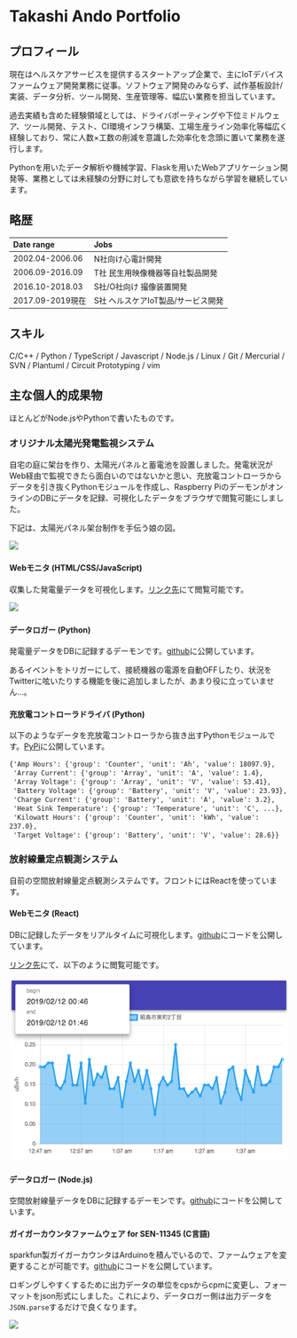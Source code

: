 # Takashi Ando Portfolio

## プロフィール

現在はヘルスケアサービスを提供するスタートアップ企業で、主にIoTデバイスファームウェア開発業務に従事。ソフトウェア開発のみならず、試作基板設計/実装、データ分析、ツール開発、生産管理等、幅広い業務を担当しています。

過去実績も含めた経験領域としては、ドライバポーティングや下位ミドルウェア、ツール開発、テスト、CI環境インフラ構築、工場生産ライン効率化等幅広く経験しており、常に人数×工数の削減を意識した効率化を念頭に置いて業務を遂行します。

Pythonを用いたデータ解析や機械学習、Flaskを用いたWebアプリケーション開発等、業務としては未経験の分野に対しても意欲を持ちながら学習を継続しています。

## 略歴

| Date range | Jobs |
|:----|:----|
| 2002.04-2006.06 | N社向け心電計開発 |
| 2006.09-2016.09 | T社 民生用映像機器等自社製品開発 |
| 2016.10-2018.03 | S社/O社向け 撮像装置開発 |
| 2017.09-2019現在 | S社 ヘルスケアIoT製品/サービス開発 |

## スキル

C/C++ / Python / TypeScript / Javascript / Node.js / Linux / Git / Mercurial / SVN / Plantuml / Circuit Prototyping / vim

## 主な個人的成果物

ほとんどがNode.jsやPythonで書いたものです。

### オリジナル太陽光発電監視システム

自宅の庭に架台を作り、太陽光パネルと蓄電池を設置しました。発電状況がWeb経由で監視できたら面白いのではないかと思い、充放電コントローラからデータを引き抜くPythonモジュールを作成し、Raspberry PiのデーモンがオンラインのDBにデータを記録、可視化したデータをブラウザで閲覧可能にしました。

下記は、太陽光パネル架台制作を手伝う娘の図。

![](https://farm1.staticflickr.com/778/23246846115_6b302c0b24_z_d.jpg)

#### Webモニタ (HTML/CSS/JavaScript)

収集した発電量データを可視化します。[リンク先](https://grid.uribou.tokyo/)にて閲覧可能です。

[![](https://farm5.staticflickr.com/4209/35086175820_e43aa99a9d_z_d.jpg)](https://grid.uribou.tokyo/)

#### データロガー (Python)

発電量データをDBに記録するデーモンです。[github](https://github.com/dodo5522/solar_monitor)に公開しています。

あるイベントをトリガーにして、接続機器の電源を自動OFFしたり、状況をTwitterに呟いたりする機能を後に追加しましたが、あまり役に立っていません…。

#### 充放電コントローラドライバ (Python)

以下のようなデータを充放電コントローラから抜き出すPythonモジュールです。[PyPi](https://pypi.org/project/tsmppt60-driver/)に公開しています。

```
{'Amp Hours': {'group': 'Counter', 'unit': 'Ah', 'value': 18097.9},
 'Array Current': {'group': 'Array', 'unit': 'A', 'value': 1.4},
 'Array Voltage': {'group': 'Array', 'unit': 'V', 'value': 53.41},
 'Battery Voltage': {'group': 'Battery', 'unit': 'V', 'value': 23.93},
 'Charge Current': {'group': 'Battery', 'unit': 'A', 'value': 3.2},
 'Heat Sink Temperature': {'group': 'Temperature', 'unit': 'C', ...},
 'Kilowatt Hours': {'group': 'Counter', 'unit': 'kWh', 'value': 237.0},
 'Target Voltage': {'group': 'Battery', 'unit': 'V', 'value': 28.6}}
```

### 放射線量定点観測システム

自前の空間放射線量定点観測システムです。フロントにはReactを使っています。

#### Webモニタ (React)

DBに記録したデータをリアルタイムに可視化します。[github](https://github.com/dodo5522/geiger-counter-viewer)にコードを公開しています。

[リンク先](http://geiger.uribou.tokyo/)にて、以下のように閲覧可能です。

[![](geiger-screenshot.png)](http://geiger.uribou.tokyo/)

#### データロガー (Node.js)

空間放射線量データをDBに記録するデーモンです。[github](https://github.com/dodo5522/GeigerCounterLogger)にコードを公開しています。

#### ガイガーカウンタファームウェア for SEN-11345 (C言語)

sparkfun製ガイガーカウンタはArduinoを積んでいるので、ファームウェアを変更することが可能です。[github](https://github.com/dodo5522/GeigerCounter)にコードを公開しています。

ロギングしやすくするために出力データの単位をcpsからcpmに変更し、フォーマットをjson形式にしました。これにより、データロガー側は出力データを`JSON.parse`するだけで良くなります。

![](https://camo.githubusercontent.com/b538118a57946c2c9ec58afee5fbdc024b16e1be/68747470733a2f2f646c6e6d6839697036763275632e636c6f756466726f6e742e6e65742f696d616765732f70726f64756374732f312f312f332f342f352f31313334352d3031615f6d656469756d2e6a7067)

